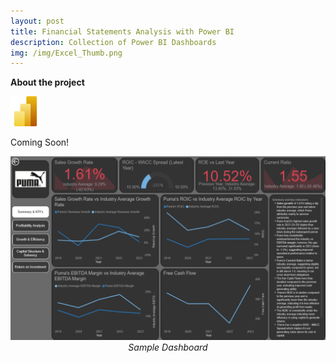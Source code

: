 ```yaml
---
layout: post
title: Financial Statements Analysis with Power BI
description: Collection of Power BI Dashboards 
img: /img/Excel_Thumb.png
---
```


**About the project**

![](/img/Power_BI_Logo.png) 

Coming Soon!

<!--
 This repository contains a collection of **Excel workbooks** built to perform **financial statement analysis**.  
Each workbook focuses on evaluating company performance and financial health through structured templates, formulas, and scenario modeling tools.

`Link to the project files:` <a href="https://github.com/Al-1n/Excel">github.com/Al-1n/Excel</a> 

**Requirements**

<style type="text/css">
.tg  {border-collapse:collapse;border-spacing:0;}
.tg td{border-color:black;border-style:solid;border-width:1px;font-family:Arial, sans-serif;font-size:14px;
  overflow:hidden;padding:10px 5px;word-break:normal;}
.tg th{border-color:black;border-style:solid;border-width:1px;font-family:Arial, sans-serif;font-size:14px;
  font-weight:normal;overflow:hidden;padding:10px 5px;word-break:normal;}
.tg .tg-0pky{border-color:inherit;text-align:left;vertical-align:top}
</style>
<table class="tg">
<thead>
  <tr>
    <th class="tg-0pky">Microsoft Excel</th>        
  </tr>
</thead>
<tbody>
  <tr>
    <th class="tg-0pky">Excel Data Analysis Toolkit</th>        
  </tr>
  <tr>
    <th class="tg-0pky">Built-in Functions and Formulas</th>    
  </tr> 
</tbody>
</table>
      
<br/>
**How to use this project**

1. Clone or download the repository  
2. Open any workbook in **Excel (desktop or web)**  
3. Explore financial ratios, perform what-if scenarios, and review comparative industry metrics  

**Contributors**

<a href="https://www.linkedin.com/in/alin-airinei/">Alin Airinei</a>

---
<br/>
# Features
<br/>
- Structured workbooks for cash flow, profitability, growth, and solvency analysis  
- Industry spread and ratio comparison templates  
- NPV and ROI scenario models for investment evaluation  
- Built entirely with native Excel tools — no macros required 
-->

<p align="center" width="60%">
  <img src="/img/PowerBI_sample.png" alt=""><br/>
  <em>Sample Dashboard </em> 
</p>
<br/>  

